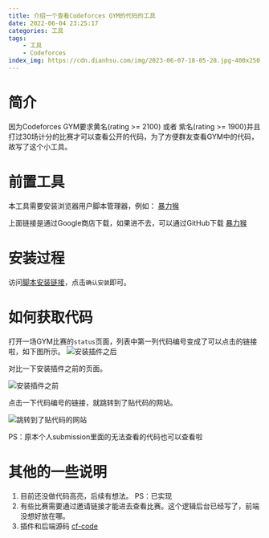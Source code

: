 ```yaml
---
title: 介绍一个查看Codeforces GYM的代码的工具
date: 2022-06-04 23:25:17
categories: 工具
tags:
    - 工具
    - Codeforces
index_img: https://cdn.dianhsu.com/img/2023-06-07-18-05-28.jpg-400x250
---
```


# 简介
因为Codeforces GYM要求黄名(rating >= 2100) 或者 紫名(rating >= 1900)并且打过30场计分的比赛才可以查看公开的代码，为了方便群友查看GYM中的代码，故写了这个小工具。

# 前置工具
本工具需要安装浏览器用户脚本管理器，例如： [暴力猴](https://chrome.google.com/webstore/detail/violent-monkey/jinjaccalgkegednnccohejagnlnfdag)

上面链接是通过Google商店下载，如果进不去，可以通过GitHub下载 [暴力猴](https://github.com/violentmonkey/violentmonkey/releases)

# 安装过程

访问[脚本安装链接](https://raw.githubusercontent.com/dianhsu/cf-code/main/script.user.js)，点击`确认安装`即可。


# 如何获取代码

打开一场GYM比赛的`status`页面，列表中第一列代码编号变成了可以点击的链接啦，如下图所示。
![安装插件之后](https://cdn.dianhsu.com/img/2022-06-06-12-52-37.png)

对比一下安装插件之前的页面。

![安装插件之前](https://cdn.dianhsu.com/img/2022-06-06-12-51-50.png)

点击一下代码编号的链接，就跳转到了贴代码的网站。

![跳转到了贴代码的网站](https://cdn.dianhsu.com/img/2022-06-04-23-44-21.png)

PS：原本个人submission里面的无法查看的代码也可以查看啦


# 其他的一些说明

1. 目前还没做代码高亮，后续有想法。 PS：已实现
2. 有些比赛需要通过邀请链接才能进去查看比赛。这个逻辑后台已经写了，前端没想好放在哪。
3. 插件和后端源码 [cf-code](https://github.com/dianhsu/cf-code)


